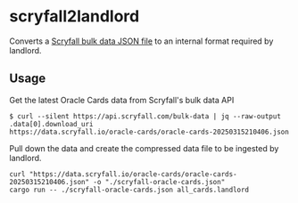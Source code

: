 # scryfall2landlord

Converts a [Scryfall bulk data JSON file](https://scryfall.com/docs/api/bulk-data) to an internal format required by landlord.

## Usage

Get the latest Oracle Cards data from Scryfall's bulk data API

```
$ curl --silent https://api.scryfall.com/bulk-data | jq --raw-output .data[0].download_uri
https://data.scryfall.io/oracle-cards/oracle-cards-20250315210406.json
```

Pull down the data and create the compressed data file to be ingested by landlord.

```console
curl "https://data.scryfall.io/oracle-cards/oracle-cards-20250315210406.json" -o "./scryfall-oracle-cards.json"
cargo run -- ./scryfall-oracle-cards.json all_cards.landlord
```
